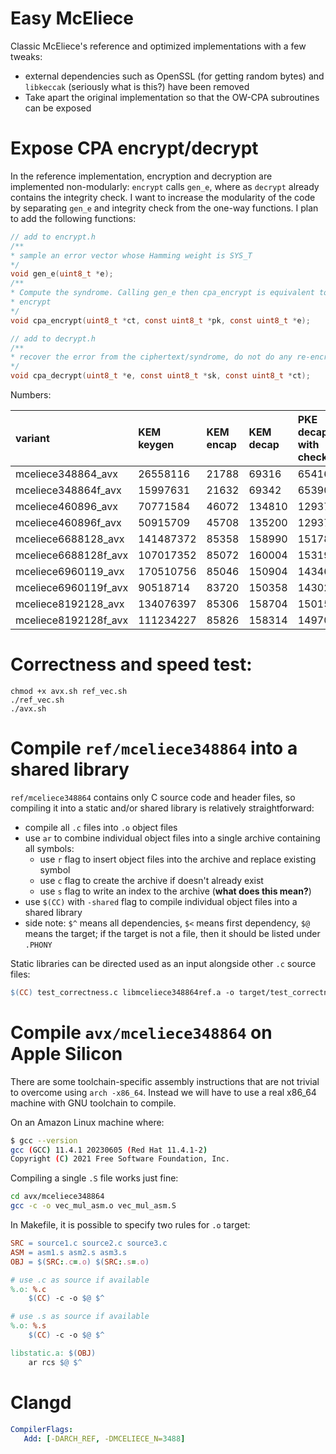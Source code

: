 # Easy McEliece
Classic McEliece's reference and optimized implementations with a few tweaks:
- external dependencies such as OpenSSL (for getting random bytes) and `libkeccak` (seriously what is this?) have been removed
- Take apart the original implementation so that the OW-CPA subroutines can be exposed

# Expose CPA encrypt/decrypt
In the reference implementation, encryption and decryption are implemented non-modularly: `encrypt` calls `gen_e`, where as `decrypt` already contains the integrity check. I want to increase the modularity of the code by separating `gen_e` and integrity check from the one-way functions. I plan to add the following functions:

```c
// add to encrypt.h
/**
* sample an error vector whose Hamming weight is SYS_T
*/
void gen_e(uint8_t *e);
/**
* Compute the syndrome. Calling gen_e then cpa_encrypt is equivalent to calling
* encrypt
*/
void cpa_encrypt(uint8_t *ct, const uint8_t *pk, const uint8_t *e);

// add to decrypt.h
/**
* recover the error from the ciphertext/syndrome, do not do any re-encryption
*/
void cpa_decrypt(uint8_t *e, const uint8_t *sk, const uint8_t *ct);
```

Numbers:

|variant|KEM keygen|KEM encap|KEM decap|PKE decap with check|PKE decap w/o check|Sample error vec|Synd|
|:--|:--|:--|:--|:--|:--|:--|:--|
|mceliece348864_avx|26558116|21788|69316|65416|57668|5928|12792|
|mceliece348864f_avx|15997631|21632|69342|65390|57668|5954|12948|
|mceliece460896_avx|70771584|46072|134810|129376|112606|15886|24232|
|mceliece460896f_avx|50915709|45708|135200|129376|112580|15808|23738|
|mceliece6688128_avx|141487372|85358|158990|151788|134576|18967|53794|
|mceliece6688128f_avx|107017352|85072|160004|153192|134966|24180|52286|
|mceliece6960119_avx|170510756|85046|150904|143468|125944|18720|54912|
|mceliece6960119f_avx|90518714|83720|150358|143026|125892|18720|53118|
|mceliece8192128_avx|134076397|85306|158704|150150|133406|14222|60138|
|mceliece8192128f_avx|111234227|85826|158314|149708|133042|14222|60762|

# Correctness and speed test:
```
chmod +x avx.sh ref_vec.sh
./ref_vec.sh
./avx.sh
```

# Compile `ref/mceliece348864` into a shared library
`ref/mceliece348864` contains only C source code and header files, so compiling it into a static and/or shared library is relatively straightforward:
- compile all `.c` files into `.o` object files
- use `ar` to combine individual object files into a single archive containing all symbols:
    - use `r` flag to insert object files into the archive and replace existing symbol
    - use `c` flag to create the archive if doesn't already exist
    - use `s` flag to write an index to the archive (**what does this mean?**)
- use `$(CC)` with `-shared` flag to compile individual object files into a shared library
- side note: `$^` means all dependencies, `$<` means first dependency, `$@` means the target; if the target is not a file, then it should be listed under `.PHONY`

Static libraries can be directed used as an input alongside other `.c` source files:

```Makefile
$(CC) test_correctness.c libmceliece348864ref.a -o target/test_correctness
```

# Compile `avx/mceliece348864` on Apple Silicon
There are some toolchain-specific assembly instructions that are not trivial to overcome using `arch -x86_64`. Instead we will have to use a real x86_64 machine with GNU toolchain to compile.

On an Amazon Linux machine where:

```bash
$ gcc --version
gcc (GCC) 11.4.1 20230605 (Red Hat 11.4.1-2)
Copyright (C) 2021 Free Software Foundation, Inc.
```

Compiling a single `.S` file works just fine:

```bash
cd avx/mceliece348864
gcc -c -o vec_mul_asm.o vec_mul_asm.S
```

In Makefile, it is possible to specify two rules for `.o` target:

```Makefile
SRC = source1.c source2.c source3.c
ASM = asm1.s asm2.s asm3.s
OBJ = $(SRC:.c=.o) $(SRC:.s=.o)

# use .c as source if available
%.o: %.c
    $(CC) -c -o $@ $^

# use .s as source if available
%.o: %.s
    $(CC) -c -o $@ $^

libstatic.a: $(OBJ)
    ar rcs $@ $^
```

# Clangd
```yaml
CompilerFlags:
   Add: [-DARCH_REF, -DMCELIECE_N=3488] 
```